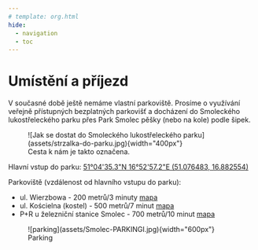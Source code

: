 ```yaml
---
# template: org.html
hide:
  - navigation
  - toc
---
```


# Umístění a příjezd

V současné době ještě nemáme vlastní parkoviště. Prosíme o využívání veřejně přístupných
bezplatných parkovišť a docházení do Smoleckého lukostřeleckého parku přes Park Smolec pěšky
(nebo na kole) podle šipek.

<figure markdown="span">
  ![Jak se dostat do Smoleckého lukostřeleckého parku](assets/strzalka-do-parku.jpg){width="400px"}
  <figcaption>Cesta k nám je takto označena.
    </figcaption>
</figure>


Hlavní vstup do parku: <a href='https://maps.app.goo.gl/wwSaAzDFzV9dbLfX7'>51°04'35.3"N 16°52'57.2"E (51.076483, 16.882554)</a>

Parkoviště (vzdálenost od hlavního vstupu do parku):

- ul. Wierzbowa - 200 metrů/3 minuty [mapa](https://maps.app.goo.gl/JDBaXuuxYoitEi2U7)
- ul. Kościelna (kostel) - 500 metrů/7 minut [mapa](https://maps.app.goo.gl/CpBQXUWpqHvMsCcb7)
- P+R u železniční stanice Smolec - 700 metrů/10 minut [mapa](https://maps.app.goo.gl/sPFy1LZ8RKDg1nyy7)


<figure markdown="span">
  ![parking](assets/Smolec-PARKINGI.jpg){width="600px"}
  <figcaption>Parking</figcaption>
</figure>
